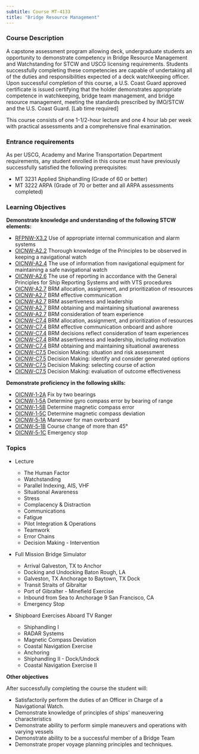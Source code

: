 ```yaml
---
subtitle: Course MT-4133
title: "Bridge Resource Management"
---
```


### Course Description

A capstone assessment program allowing deck, undergraduate students an opportunity to demonstrate competency in Bridge Resource Management and Watchstanding for STCW and USCG licensing requirements. Students successfully completing these competencies are capable of undertaking all of the duties and responsibilities expected of a deck watchkeeping officer. Upon successful completion of this course, a U.S. Coast Guard approved certificate is issued certifying that the holder demonstrates appropriate competence in watchkeeping, bridge team management, and bridge resource management, meeting the standards prescribed by IMO/STCW and the U.S. Coast Guard.  [Lab time required]

This course consists of one 1-1/2-hour lecture and one 4 hour lab per week with practical assessments and a comprehensive final examination.

### Entrance requirements

As per USCG, Academy and Marine Transportation Department requirements, any student 
enrolled in this course must have previously successfully satisfied the following prerequisites:

* MT 3231  Applied Shiphandling (Grade of 60 or better)
* MT 3222  ARPA (Grade of 70 or better and all ARPA assessments completed)

### Learning Objectives

**Demonstrate knowledge and understanding of the following STCW elements:**

* [RFPNW-X3.2](24#RFPNW-X3\.2) Use of appropriate internal communication and alarm systems
* [OICNW-A2.2](21#OICNW-A2\.2) Thorough knowledge of the Principles to be observed in keeping a navigational watch
* [OICNW-A2.4](21#OICNW-A2\.4) The use of information from navigational equipment for maintaining a safe navigational watch
* [OICNW-A2.6](21#OICNW-A2\.6) The use of reporting in accordance with the General Principles for Ship Reporting Systems and with VTS procedures
* [OICNW-A2.7](21#OICNW-A2\.7) BRM allocation, assignment, and prioritization of resources
* [OICNW-A2.7](21#OICNW-A2\.7) BRM effective communication
* [OICNW-A2.7](21#OICNW-A2\.7) BRM assertiveness and leadership
* [OICNW-A2.7](21#OICNW-A2\.7) BRM obtaining and maintaining situational awareness
* [OICNW-A2.7](21#OICNW-A2\.7) BRM consideration of team experience
* [OICNW-C7.4](21#OICNW-C7\.4) BRM allocation, assignment, and prioritization of resources
* [OICNW-C7.4](21#OICNW-C7\.4) BRM effective communication onboard and ashore
* [OICNW-C7.4](21#OICNW-C7\.4) BRM decisions reflect consideration of team experiences
* [OICNW-C7.4](21#OICNW-C7\.4) BRM assertiveness and leadership, including motivation
* [OICNW-C7.4](21#OICNW-C7\.4) BRM obtaining and maintaining situational awareness
* [OICNW-C7.5](21#OICNW-C7\.5) Decision Making: situation and risk assessment
* [OICNW-C7.5](21#OICNW-C7\.5) Decision Making: identify and consider generated options 
* [OICNW-C7.5](21#OICNW-C7\.5) Decision Making: selecting course of action
* [OICNW-C7.5](21#OICNW-C7\.5) Decision Making: evaluation of outcome effectiveness

**Demonstrate proficiency in the following skills:**

* [OICNW‑1‑2A](OICNW-1-2A) Fix by two bearings
* [OICNW‑1‑5A](OICNW-1-5A) Determine gyro compass error by bearing of range
* [OICNW‑1‑5B](OICNW-1-5B) Determine magnetic compass error
* [OICNW‑1‑5C](OICNW-1-5C) Determine magnetic compass deviation
* [OICNW‑5‑1A](OICNW-5-1A) Maneuver for man overboard
* [OICNW‑5‑1B](OICNW-5-1B) Course change of more than 45°
* [OICNW‑5‑1C](OICNW-5-1C) Emergency stop

### Topics

* Lecture
	* The Human Factor
	* Watchstanding
	* Parallel Indexing, AIS, VHF
	* Situational Awareness
	* Stress
	* Complacency & Distraction
	* Communications
	* Fatigue
	* Pilot Integration & Operations
	* Teamwork
	* Error Chains
	* Decision Making - Intervention

* Full Mission Bridge Simulator
	* Arrival Galveston, TX to Anchor
	* Docking and Undocking Baton Rough, LA
	* Galveston, TX Anchorage to Baytown, TX Dock
	* Transit Straits of Gibraltar
	* Port of Gibralter - Minefield Exercise
	* Inbound from Sea to Anchorage 9 San Francisco, CA
	* Emergency Stop

* Shipboard Exercises Aboard TV Ranger
	* Shiphandling I 
	* RADAR Systems
	* Magnetic Compass Deviation
	* Coastal Navigation Exercise
	* Anchoring
	* Shiphandling II - Dock/Undock 
	* Coastal Navigation Exercise II



**Other objectives**


After successfully completing the course the student will:

* Satisfactorily perform the duties of an Officer in Charge of a Navigational Watch.
* Demonstrate knowledge of principles of ships' maneuvering characteristics
* Demonstrate ability to perform simple maneuvers and operations with varying vessels
* Demonstrate ability to be a successful member of a Bridge Team
* Demonstrate proper voyage planning principles and techniques.



